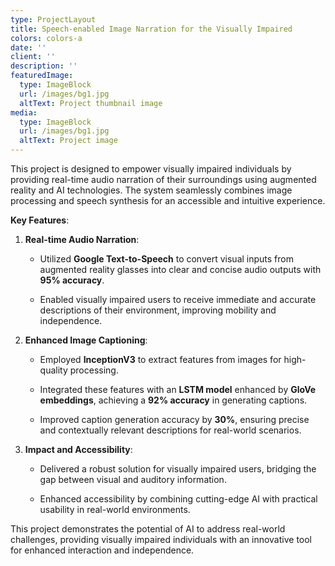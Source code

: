 ```yaml
---
type: ProjectLayout
title: Speech-enabled Image Narration for the Visually Impaired
colors: colors-a
date: ''
client: ''
description: ''
featuredImage:
  type: ImageBlock
  url: /images/bg1.jpg
  altText: Project thumbnail image
media:
  type: ImageBlock
  url: /images/bg1.jpg
  altText: Project image
---
```

This project is designed to empower visually impaired individuals by providing real-time audio narration of their surroundings using augmented reality and AI technologies. The system seamlessly combines image processing and speech synthesis for an accessible and intuitive experience.

**Key Features**:

1.  **Real-time Audio Narration**:

    *   Utilized **Google Text-to-Speech** to convert visual inputs from augmented reality glasses into clear and concise audio outputs with **95% accuracy**.

    *   Enabled visually impaired users to receive immediate and accurate descriptions of their environment, improving mobility and independence.

2.  **Enhanced Image Captioning**:

    *   Employed **InceptionV3** to extract features from images for high-quality processing.

    *   Integrated these features with an **LSTM model** enhanced by **GloVe embeddings**, achieving a **92% accuracy** in generating captions.

    *   Improved caption generation accuracy by **30%**, ensuring precise and contextually relevant descriptions for real-world scenarios.

3.  **Impact and Accessibility**:

    *   Delivered a robust solution for visually impaired users, bridging the gap between visual and auditory information.

    *   Enhanced accessibility by combining cutting-edge AI with practical usability in real-world environments.

This project demonstrates the potential of AI to address real-world challenges, providing visually impaired individuals with an innovative tool for enhanced interaction and independence.

